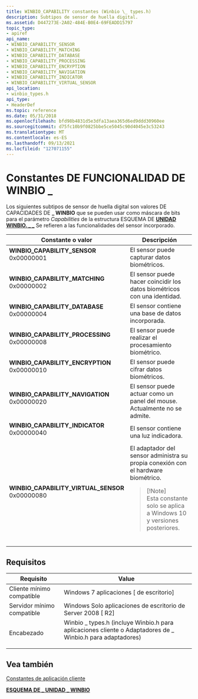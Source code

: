 ```yaml
---
title: WINBIO_CAPABILITY constantes (Winbio \_ types.h)
description: Subtipos de sensor de huella digital.
ms.assetid: D447273E-2A02-484E-B0E4-69FEADD15797
topic_type:
- apiref
api_name:
- WINBIO_CAPABILITY_SENSOR
- WINBIO_CAPABILITY_MATCHING
- WINBIO_CAPABILITY_DATABASE
- WINBIO_CAPABILITY_PROCESSING
- WINBIO_CAPABILITY_ENCRYPTION
- WINBIO_CAPABILITY_NAVIGATION
- WINBIO_CAPABILITY_INDICATOR
- WINBIO_CAPABILITY_VIRTUAL_SENSOR
api_location:
- winbio_types.h
api_type:
- HeaderDef
ms.topic: reference
ms.date: 05/31/2018
ms.openlocfilehash: bfd98b4831d5e3dfa13aea365d6ed9ddd30960ee
ms.sourcegitcommit: d75fc10b9f0825bbe5ce5045c90d4045e3c53243
ms.translationtype: MT
ms.contentlocale: es-ES
ms.lasthandoff: 09/13/2021
ms.locfileid: "127071155"
---
```

# <a name="winbio_capability-constants"></a>Constantes DE FUNCIONALIDAD DE WINBIO \_

Los siguientes subtipos de sensor de huella digital son valores DE CAPACIDADES DE **\_ WINBIO** que se pueden usar como máscara de bits para el parámetro *Capabilities* de la estructura ESQUEMA DE [**UNIDAD WINBIO. \_ \_**](winbio-unit-schema.md) Se refieren a las funcionalidades del sensor incorporado.




| Constante o valor | Descripción | 
|----------------|-------------|
| <span id="WINBIO_CAPABILITY_SENSOR"></span><span id="winbio_capability_sensor"></span><dl><dt><strong>WINBIO_CAPABILITY_SENSOR</strong></dt><dt>0x00000001</dt></dl> | El sensor puede capturar datos biométricos.<br /> | 
| <span id="WINBIO_CAPABILITY_MATCHING"></span><span id="winbio_capability_matching"></span><dl><dt><strong>WINBIO_CAPABILITY_MATCHING</strong></dt><dt>0x00000002</dt></dl> | El sensor puede hacer coincidir los datos biométricos con una identidad.<br /> | 
| <span id="WINBIO_CAPABILITY_DATABASE"></span><span id="winbio_capability_database"></span><dl><dt><strong>WINBIO_CAPABILITY_DATABASE</strong></dt><dt>0x00000004</dt></dl> | El sensor contiene una base de datos incorporada.<br /> | 
| <span id="WINBIO_CAPABILITY_PROCESSING"></span><span id="winbio_capability_processing"></span><dl><dt><strong>WINBIO_CAPABILITY_PROCESSING</strong></dt><dt>0x00000008</dt></dl> | El sensor puede realizar el procesamiento biométrico.<br /> | 
| <span id="WINBIO_CAPABILITY_ENCRYPTION"></span><span id="winbio_capability_encryption"></span><dl><dt><strong>WINBIO_CAPABILITY_ENCRYPTION</strong></dt><dt>0x00000010</dt></dl> | El sensor puede cifrar datos biométricos.<br /> | 
| <span id="WINBIO_CAPABILITY_NAVIGATION"></span><span id="winbio_capability_navigation"></span><dl><dt><strong>WINBIO_CAPABILITY_NAVIGATION</strong></dt><dt>0x00000020</dt></dl> | El sensor puede actuar como un panel del mouse. Actualmente no se admite.<br /> | 
| <span id="WINBIO_CAPABILITY_INDICATOR"></span><span id="winbio_capability_indicator"></span><dl><dt><strong>WINBIO_CAPABILITY_INDICATOR</strong></dt><dt>0x00000040</dt></dl> | El sensor contiene una luz indicadora.<br /> | 
| <span id="WINBIO_CAPABILITY_VIRTUAL_SENSOR"></span><span id="winbio_capability_virtual_sensor"></span><dl><dt><strong>WINBIO_CAPABILITY_VIRTUAL_SENSOR</strong></dt><dt>0x00000080</dt></dl> | El adaptador del sensor administra su propia conexión con el hardware biométrico.<br /><blockquote>[!Note]<br />Esta constante solo se aplica a Windows 10 y versiones posteriores.</blockquote><br /> | 




## <a name="requirements"></a>Requisitos



| Requisito | Value |
|-------------------------------------|--------------------------------------------------------------------------------------------------------------------------------------------------------------------------|
| Cliente mínimo compatible<br/> | Windows 7 aplicaciones \[ de escritorio\]<br/>                                                                                                                               |
| Servidor mínimo compatible<br/> | Windows Solo aplicaciones de escritorio de Server 2008 \[ R2\]<br/>                                                                                                                  |
| Encabezado<br/>                   | <dl> <dt>Winbio \_ types.h (incluye Winbio.h para aplicaciones cliente o Adaptadores de \_ Winbio.h para adaptadores)</dt> </dl> |



## <a name="see-also"></a>Vea también

<dl> <dt>

[Constantes de aplicación cliente](client-application-constants.md)
</dt> <dt>

[**ESQUEMA DE \_ UNIDAD \_ WINBIO**](winbio-unit-schema.md)
</dt> </dl>

 

 






